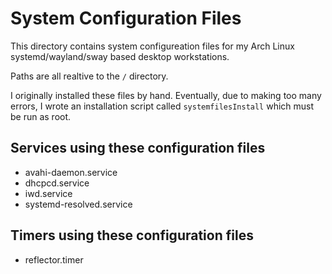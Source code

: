 # System Configuration Files

This directory contains system configureation files for my
Arch Linux systemd/wayland/sway based desktop workstations.

Paths are all realtive to the `/` directory.

I originally installed these files by hand.  Eventually, due
to making too many errors, I wrote an installation script
called `systemfilesInstall` which must be run as root.

## Services using these configuration files

* avahi-daemon.service
* dhcpcd.service
* iwd.service
* systemd-resolved.service

## Timers using these configuration files

* reflector.timer
